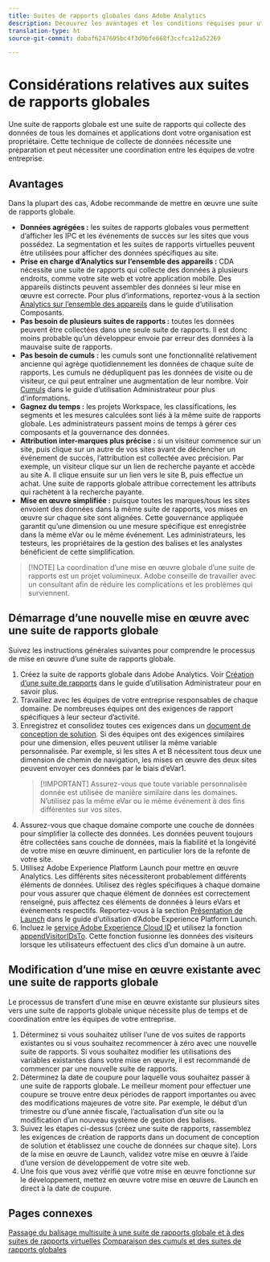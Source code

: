 ```yaml
---
title: Suites de rapports globales dans Adobe Analytics
description: Découvrez les avantages et les conditions requises pour utiliser une suite de rapports globale.
translation-type: ht
source-git-commit: dabaf6247695bc4f3d9bfe668f3ccfca12a52269

---
```



# Considérations relatives aux suites de rapports globales

Une suite de rapports globale est une suite de rapports qui collecte des données de tous les domaines et applications dont votre organisation est propriétaire. Cette technique de collecte de données nécessite une préparation et peut nécessiter une coordination entre les équipes de votre entreprise.

## Avantages

Dans la plupart des cas, Adobe recommande de mettre en œuvre une suite de rapports globale.

* **Données agrégées :** les suites de rapports globales vous permettent d’afficher les IPC et les événements de succès sur les sites que vous possédez. La segmentation et les suites de rapports virtuelles peuvent être utilisées pour afficher des données spécifiques au site.
* **Prise en charge d’Analytics sur l’ensemble des appareils :** CDA nécessite une suite de rapports qui collecte des données à plusieurs endroits, comme votre site web et votre application mobile. Des appareils distincts peuvent assembler des données si leur mise en œuvre est correcte. Pour plus d’informations, reportez-vous à la section [Analytics sur l’ensemble des appareils](../../components/cda/cda-home.md) dans le guide d’utilisation Composants.
* **Pas besoin de plusieurs suites de rapports :** toutes les données peuvent être collectées dans une seule suite de rapports. Il est donc moins probable qu’un développeur envoie par erreur des données à la mauvaise suite de rapports.
* **Pas besoin de cumuls :** les cumuls sont une fonctionnalité relativement ancienne qui agrège quotidiennement les données de chaque suite de rapports. Les cumuls ne dédupliquent pas les données de visite ou de visiteur, ce qui peut entraîner une augmentation de leur nombre. Voir [Cumuls](../../admin/c-manage-report-suites/rollup-report-suite.md) dans le guide d’utilisation Administrateur pour plus d’informations.
* **Gagnez du temps :** les projets Workspace, les classifications, les segments et les mesures calculées sont liés à la même suite de rapports globale. Les administrateurs passent moins de temps à gérer ces composants et la gouvernance des données.
* **Attribution inter-marques plus précise :** si un visiteur commence sur un site, puis clique sur un autre de vos sites avant de déclencher un événement de succès, l’attribution est collectée avec précision. Par exemple, un visiteur clique sur un lien de recherche payante et accède au site A. Il clique ensuite sur un lien vers le site B, puis effectue un achat. Une suite de rapports globale attribue correctement les attributs qui rachètent à la recherche payante.
* **Mise en œuvre simplifiée :** puisque toutes les marques/tous les sites envoient des données dans la même suite de rapports, vos mises en œuvre sur chaque site sont alignées. Cette gouvernance appliquée garantit qu’une dimension ou une mesure spécifique est enregistrée dans la même eVar ou le même événement. Les administrateurs, les testeurs, les propriétaires de la gestion des balises et les analystes bénéficient de cette simplification.

>[!NOTE] La coordination d’une mise en œuvre globale d’une suite de rapports est un projet volumineux. Adobe conseille de travailler avec un consultant afin de réduire les complications et les problèmes qui surviennent.

## Démarrage d’une nouvelle mise en œuvre avec une suite de rapports globale

Suivez les instructions générales suivantes pour comprendre le processus de mise en œuvre d’une suite de rapports globale.

1. Créez la suite de rapports globale dans Adobe Analytics. Voir [Création d’une suite de rapports](../../admin/admin-console/create-report-suite.md) dans le guide d’utilisation Administrateur pour en savoir plus.
2. Travaillez avec les équipes de votre entreprise responsables de chaque domaine. De nombreuses équipes ont des exigences de rapport spécifiques à leur secteur d’activité.
3. Enregistrez et consolidez toutes ces exigences dans un [document de conception de solution](solution-design.md). Si des équipes ont des exigences similaires pour une dimension, elles peuvent utiliser la même variable personnalisée. Par exemple, si les sites A et B nécessitent tous deux une dimension de chemin de navigation, les mises en œuvre des deux sites peuvent envoyer ces données par le biais d’eVar1.
   > [!IMPORTANT] Assurez-vous que toute variable personnalisée donnée est utilisée de manière similaire dans les domaines. N’utilisez pas la même eVar ou le même événement à des fins différentes sur vos sites.
4. Assurez-vous que chaque domaine comporte une couche de données pour simplifier la collecte des données. Les données peuvent toujours être collectées sans couche de données, mais la fiabilité et la longévité de votre mise en œuvre diminuent, en particulier lors de la refonte de votre site.
5. Utilisez Adobe Experience Platform Launch pour mettre en œuvre Analytics. Les différents sites nécessiteront probablement différents éléments de données. Utilisez des règles spécifiques à chaque domaine pour vous assurer que chaque élément de données est correctement renseigné, puis affectez ces éléments de données à leurs eVars et événements respectifs. Reportez-vous à la section [Présentation de Launch](https://docs.adobe.com/content/help/fr-FR/launch/using/overview.html) dans le guide d’utilisation d’Adobe Experience Platform Launch.
6. Incluez le [service Adobe Experience Cloud ID](https://docs.adobe.com/content/help/fr-FR/id-service/using/home.html) et utilisez la fonction [appendVisitorIDsTo](https://docs.adobe.com/content/help/fr-FR/id-service/using/id-service-api/methods/appendvisitorid.html). Cette fonction fusionne les données des visiteurs lorsque les utilisateurs effectuent des clics d’un domaine à un autre.

## Modification d’une mise en œuvre existante avec une suite de rapports globale

Le processus de transfert d’une mise en œuvre existante sur plusieurs sites vers une suite de rapports globale unique nécessite plus de temps et de coordination entre les équipes de votre entreprise.

1. Déterminez si vous souhaitez utiliser l’une de vos suites de rapports existantes ou si vous souhaitez recommencer à zéro avec une nouvelle suite de rapports. Si vous souhaitez modifier les utilisations des variables existantes dans votre mise en œuvre, il est recommandé de commencer par une nouvelle suite de rapports.
2. Déterminez la date de coupure pour laquelle vous souhaitez passer à une suite de rapports globale. Le meilleur moment pour effectuer une coupure se trouve entre deux périodes de rapport importantes ou avec des modifications majeures de votre site. Par exemple, le début d’un trimestre ou d’une année fiscale, l’actualisation d’un site ou la modification d’un nouveau système de gestion des balises.
3. Suivez les étapes ci-dessus (créez une suite de rapports, rassemblez les exigences de création de rapports dans un document de conception de solution et établissez une couche de données sur chaque site). Lors de la mise en œuvre de Launch, validez votre mise en œuvre à l’aide d’une version de développement de votre site web.
4. Une fois que vous avez vérifié que votre mise en œuvre fonctionne sur le développement, mettez en œuvre votre mise en œuvre de Launch en direct à la date de coupure.

## Pages connexes

[Passage du balisage multisuite à une suite de rapports globale et à des suites de rapports virtuelles](../../components/vrs/vrs-considerations.md)
[Comparaison des cumuls et des suites de rapports globales](../../admin/c-manage-report-suites/rollup-report-suite.md)
